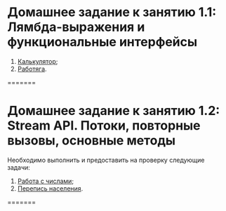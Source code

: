 # Домашнее задание к занятию 1.1: Лямбда-выражения и функциональные интерфейсы

1. [Калькулятор](https://github.com/ReinhardtDizel/jd-homeworks/tree/main/lambda-ex1);
2. [Работяга](https://github.com/ReinhardtDizel/jd-homeworks/tree/main/lambda-ex2).

=======

# Домашнее задание к занятию 1.2: Stream API. Потоки, повторные вызовы, основные методы

Необходимо выполнить и предоставить на проверку следующие задачи:

1. [Работа с числами](https://github.com/ReinhardtDizel/jd-homeworks/tree/main/streams-ex1);
2. [Перепись населения](https://github.com/ReinhardtDizel/jd-homeworks/tree/main/streams-ex2).

=======
